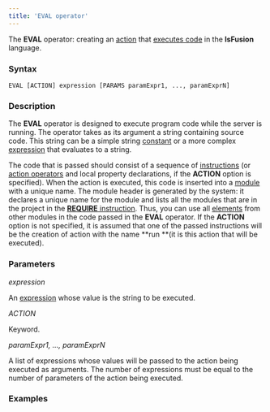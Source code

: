 ```yaml
---
title: 'EVAL operator'
---
```


The **EVAL** operator: creating an [action](Actions.md) that [executes code](Eval_EVAL.md) in the **lsFusion** language.

### Syntax

    EVAL [ACTION] expression [PARAMS paramExpr1, ..., paramExprN]

### Description

The **EVAL** operator is designed to execute program code while the server is running. The operator takes as its argument a string containing source code. This string can be a simple string [constant](Constant.md) or a more complex [expression](Expression.md) that evaluates to a string.

The code that is passed should consist of a sequence of [instructions](Instructions.md) (or [action operators](Оperators.md) and local property declarations, if the **ACTION** option is specified). When the action is executed, this code is inserted into a [module](Modules.md) with a unique name. The module header is generated by the system: it declares a unique name for the module and lists all the modules that are in the project in the [**REQUIRE** instruction](Module_header.md). Thus, you can use all [elements](Element_identification.md) from other modules in the code passed in the **EVAL** operator. If the **ACTION** option is not specified, it is assumed that one of the passed instructions will be the creation of action with the name **run **(it is this action that will be executed).

### Parameters

*expression*

An [expression](Expression.md) whose value is the string to be executed.

*ACTION*

Keyword.

*paramExpr1, ..., paramExprN*

A list of expressions whose values will be passed to the action being executed as arguments. The number of expressions must be equal to the number of parameters of the action being executed.

### Examples



  
